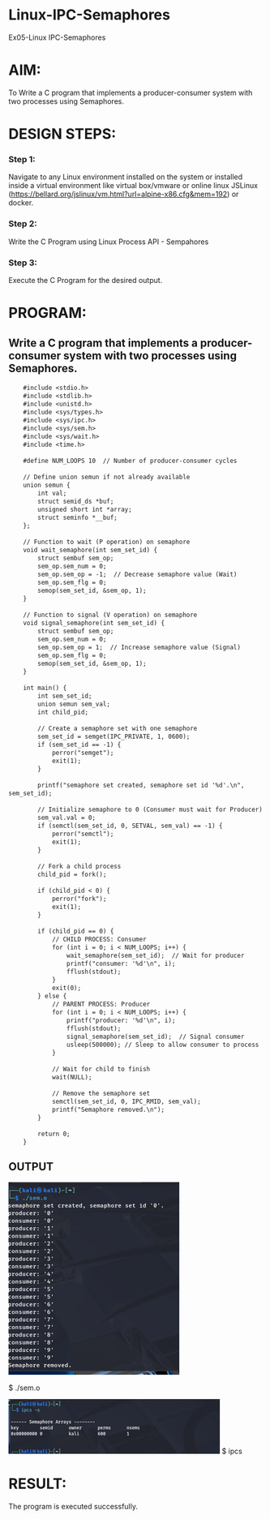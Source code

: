 # Linux-IPC-Semaphores
Ex05-Linux IPC-Semaphores

# AIM:
To Write a C program that implements a producer-consumer system with two processes using Semaphores.

# DESIGN STEPS:

### Step 1:

Navigate to any Linux environment installed on the system or installed inside a virtual environment like virtual box/vmware or online linux JSLinux (https://bellard.org/jslinux/vm.html?url=alpine-x86.cfg&mem=192) or docker.

### Step 2:

Write the C Program using Linux Process API - Sempahores

### Step 3:

Execute the C Program for the desired output. 

# PROGRAM:

## Write a C program that implements a producer-consumer system with two processes using Semaphores.

```
    #include <stdio.h>      
    #include <stdlib.h>     
    #include <unistd.h>     
    #include <sys/types.h>  
    #include <sys/ipc.h>    
    #include <sys/sem.h>    
    #include <sys/wait.h>   
    #include <time.h>      

    #define NUM_LOOPS 10  // Number of producer-consumer cycles

    // Define union semun if not already available
    union semun {
        int val;               
        struct semid_ds *buf;  
        unsigned short int *array; 
        struct seminfo *__buf;
    };

    // Function to wait (P operation) on semaphore
    void wait_semaphore(int sem_set_id) {
        struct sembuf sem_op;
        sem_op.sem_num = 0;
        sem_op.sem_op = -1;  // Decrease semaphore value (Wait)
        sem_op.sem_flg = 0;
        semop(sem_set_id, &sem_op, 1);
    }

    // Function to signal (V operation) on semaphore
    void signal_semaphore(int sem_set_id) {
        struct sembuf sem_op;
        sem_op.sem_num = 0;
        sem_op.sem_op = 1;  // Increase semaphore value (Signal)
        sem_op.sem_flg = 0;
        semop(sem_set_id, &sem_op, 1);
    }

    int main() {
        int sem_set_id;
        union semun sem_val;
        int child_pid;

        // Create a semaphore set with one semaphore
        sem_set_id = semget(IPC_PRIVATE, 1, 0600);
        if (sem_set_id == -1) {
            perror("semget");
            exit(1);
        }

        printf("semaphore set created, semaphore set id '%d'.\n", sem_set_id);

        // Initialize semaphore to 0 (Consumer must wait for Producer)
        sem_val.val = 0;
        if (semctl(sem_set_id, 0, SETVAL, sem_val) == -1) {
            perror("semctl");
            exit(1);
        }

        // Fork a child process
        child_pid = fork();

        if (child_pid < 0) {
            perror("fork");
            exit(1);
        }

        if (child_pid == 0) {  
            // CHILD PROCESS: Consumer
            for (int i = 0; i < NUM_LOOPS; i++) {
                wait_semaphore(sem_set_id);  // Wait for producer
                printf("consumer: '%d'\n", i);
                fflush(stdout);
            }
            exit(0);
        } else {  
            // PARENT PROCESS: Producer
            for (int i = 0; i < NUM_LOOPS; i++) {
                printf("producer: '%d'\n", i);
                fflush(stdout);
                signal_semaphore(sem_set_id);  // Signal consumer
                usleep(500000); // Sleep to allow consumer to process
            }

            // Wait for child to finish
            wait(NULL);

            // Remove the semaphore set
            semctl(sem_set_id, 0, IPC_RMID, sem_val);
            printf("Semaphore removed.\n");
        }

        return 0;
    }
```


## OUTPUT
![alt text](51.png)

$ ./sem.o 

![alt text](52.png)
$ ipcs





# RESULT:
The program is executed successfully.
